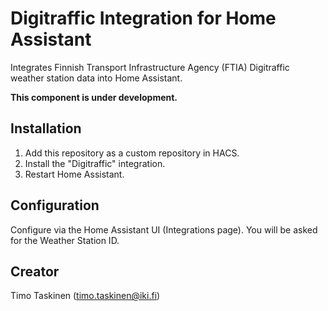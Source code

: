 # Digitraffic Integration for Home Assistant

Integrates Finnish Transport Infrastructure Agency (FTIA) Digitraffic weather station data into Home Assistant.

**This component is under development.**

## Installation

1. Add this repository as a custom repository in HACS.
2. Install the "Digitraffic" integration.
3. Restart Home Assistant.

## Configuration

Configure via the Home Assistant UI (Integrations page). You will be asked for the Weather Station ID.

## Creator

Timo Taskinen (timo.taskinen@iki.fi)